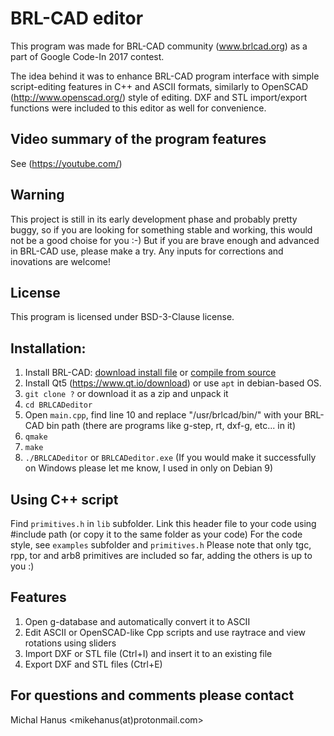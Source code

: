# BRL-CAD editor

This program was made for BRL-CAD community (www.brlcad.org) as a part of Google Code-In 2017 contest. 

The idea behind it was to enhance BRL-CAD program interface with simple script-editing features in C++ and ASCII formats, similarly to OpenSCAD (http://www.openscad.org/) style of editing. 
DXF and STL import/export functions were included to this editor as well for convenience.

## Video summary of the program features  
See (https://youtube.com/)

## Warning
This project is still in its early development phase and probably pretty buggy, so if you are looking for something stable and working, this would not be a good choise for you :-)
But if you are brave enough and advanced in BRL-CAD use, please make a try.
Any inputs for corrections and inovations are welcome!
 
## License
This program is licensed under BSD-3-Clause license. 

## Installation:
1. Install BRL-CAD: [download install file](https://sourceforge.net/projects/brlcad/files/) or [compile from source](http://brlcad.org/wiki/SVN)
2. Install Qt5 (https://www.qt.io/download) or use `apt` in debian-based OS.
3. `git clone ?` or download it as a zip and unpack it
4. `cd BRLCADeditor`
5. Open `main.cpp`, find line 10 and replace "/usr/brlcad/bin/" with your BRL-CAD bin path (there are programs like g-step, rt, dxf-g, etc... in it)
6. `qmake`
7. `make`
8. `./BRLCADeditor` or `BRLCADeditor.exe` (If you would make it successfully on Windows please let me know, I used in only on Debian 9)

## Using C++ script
Find `primitives.h` in `lib` subfolder. 
Link this header file to your code using #include path (or copy it to the same folder as your code) 
For the code style, see `examples` subfolder and `primitives.h`
Please note that only tgc, rpp, tor and arb8 primitives are included so far, adding the others is up to you :)

## Features
1. Open g-database and automatically convert it to ASCII
2. Edit ASCII or OpenSCAD-like Cpp scripts and use raytrace and view rotations using sliders
3. Import DXF or STL file (Ctrl+I) and insert it to an existing file 
4. Export DXF and STL files (Ctrl+E) 

## For questions and comments please contact
Michal Hanus <mikehanus(at)protonmail.com>

